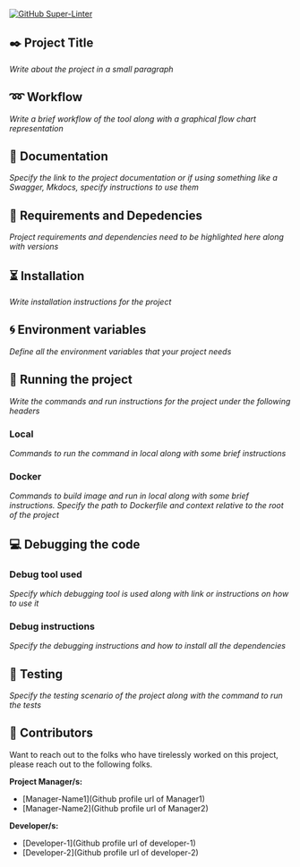 [![GitHub Super-Linter](https://github.com/Calance-US/public-repository-template/workflows/Lint%20Code%20Base/badge.svg)](https://github.com/marketplace/actions/super-linter)


## :black_nib: Project Title
*Write about the project in a small paragraph*

## :loop: Workflow
*Write a brief workflow of the tool along with a graphical flow chart representation*

## :page_facing_up: Documentation
*Specify the link to the project documentation or if using something like a Swagger, Mkdocs, specify instructions to use them*

## :baby: Requirements and Depedencies
*Project requirements and dependencies need to be highlighted here along with versions*

## :hourglass_flowing_sand: Installation
*Write installation instructions for the project*

## :cyclone: Environment variables
*Define all the environment variables that your project needs*

## :tada: Running the project
*Write the commands and run instructions for the project under the following headers*

### Local
*Commands to run the command in local along with some brief instructions*

### Docker
*Commands to build image and run in local along with some brief instructions. Specify the path to Dockerfile and context relative to the root of the project*

## :computer: Debugging the code

### Debug tool used
*Specify which debugging tool is used along with link or instructions on how to use it*

### Debug instructions
*Specify the debugging instructions and how to install all the dependencies*

## :flashlight: Testing
*Specify the testing scenario of the project along with the command to run the tests*

## :information_desk_person: Contributors
Want to reach out to the folks who have tirelessly worked on this project, please reach out to the following folks.

**Project Manager/s:**
- [Manager-Name1](Github profile url of Manager1)
- [Manager-Name2](Github profile url of Manager2)

**Developer/s:**
- [Developer-1](Github profile url of developer-1)
- [Developer-2](Github profile url of developer-2)

